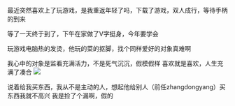 最近突然喜欢上了玩游戏，是我重返年轻了吗，下载了游戏，双人成行，等待手柄的到来

等了一天终于到了，下午在家做了V字挺身，今年要学会

玩游戏电脑热的发烫，他玩的菜的抠脚，找个同样爱好的对象真难啊

我心中的对象是监看充满活力，不是死气沉沉，假模假样
喜欢就是喜欢，人生充满了凑合
![](http://upload-images.jianshu.io/upload_images/6904315-9d945eb2e2752609.jpg?imageMogr2/auto-orient/strip%7CimageView2/2/w/1080/q/50)

说着给我买东西，我从不是主动的人，想起他给别人（前任zhangdongyang）买东西我就不高兴
我是捡了个漏啊，假的
